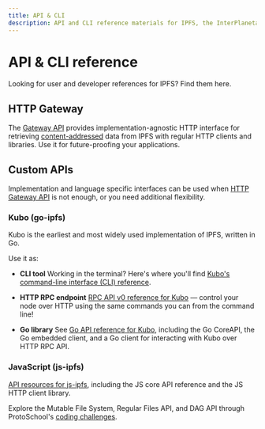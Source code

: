 ```yaml
---
title: API & CLI
description: API and CLI reference materials for IPFS, the InterPlanetary File System.
---
```


# API & CLI reference

Looking for user and developer references for IPFS? Find them here.

## HTTP Gateway

The [Gateway API](http/gateway.md) provides implementation-agnostic HTTP interface for retrieving [content-addressed](../concepts/glossary.md#content-addressing) data from IPFS with regular HTTP clients and libraries. Use it for future-proofing your applications.

## Custom APIs

Implementation and language specific interfaces can be used when [HTTP Gateway API](http/gateway.md) is not enough, or you need additional flexibility.

### Kubo (go-ipfs)

Kubo is the earliest and most widely used implementation of IPFS, written in Go.

Use it as:

- **CLI tool**
  Working in the terminal? Here's where you'll find [Kubo's command-line interface (CLI) reference](kubo/cli.md).

- **HTTP RPC endpoint**
  [RPC API v0 reference for Kubo](kubo/rpc.md) — control your node over HTTP using the same commands you can from the command line!

- **Go library**
  See [Go API reference for Kubo](go/api.md), including the Go CoreAPI, the Go embedded client, and a Go client for interacting with Kubo over HTTP RPC API.


### JavaScript (js-ipfs)

[API resources for js-ipfs](js/api.md), including the JS core API reference and the JS HTTP client library.

Explore the Mutable File System, Regular Files API, and DAG API through ProtoSchool's [coding challenges](https://proto.school/course/ipfs).
